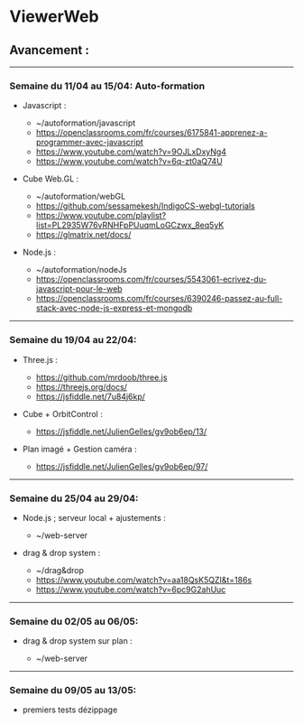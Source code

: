 # ViewerWeb

## Avancement :

---

### Semaine du 11/04 au 15/04: Auto-formation

- Javascript :

  - ~/autoformation/javascript
  - https://openclassrooms.com/fr/courses/6175841-apprenez-a-programmer-avec-javascript
  - https://www.youtube.com/watch?v=9OJLxDxyNg4
  - https://www.youtube.com/watch?v=6q-zt0aQ74U

- Cube Web.GL :

  - ~/autoformation/webGL
  - https://github.com/sessamekesh/IndigoCS-webgl-tutorials
  - https://www.youtube.com/playlist?list=PL2935W76vRNHFpPUuqmLoGCzwx_8eq5yK
  - https://glmatrix.net/docs/

- Node.js :

  - ~/autoformation/nodeJs
  - https://openclassrooms.com/fr/courses/5543061-ecrivez-du-javascript-pour-le-web
  - https://openclassrooms.com/fr/courses/6390246-passez-au-full-stack-avec-node-js-express-et-mongodb

---

### Semaine du 19/04 au 22/04:

- Three.js :

  - https://github.com/mrdoob/three.js
  - https://threejs.org/docs/
  - https://jsfiddle.net/7u84j6kp/

- Cube + OrbitControl :

  - https://jsfiddle.net/JulienGelles/gv9ob6ep/13/

- Plan imagé + Gestion caméra :

  - https://jsfiddle.net/JulienGelles/gv9ob6ep/97/

---

### Semaine du 25/04 au 29/04:

- Node.js ; serveur local + ajustements :

  - ~/web-server

- drag & drop system :

  - ~/drag&drop
  - https://www.youtube.com/watch?v=aa18QsK5QZI&t=186s
  - https://www.youtube.com/watch?v=6pc9G2ahUuc

---

### Semaine du 02/05 au 06/05:

- drag & drop system sur plan :

  - ~/web-server

---

### Semaine du 09/05 au 13/05:

- premiers tests dézippage
